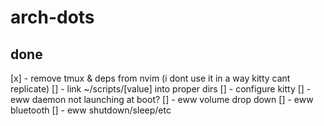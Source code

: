 # arch-dots

## done 
[x] - remove tmux & deps from nvim (i dont use it in a way kitty cant replicate)
[] - link ~/scripts/[value] into proper dirs
[] - configure kitty
[] - eww daemon not launching at boot?
[] - eww volume drop down
[] - eww bluetooth
[] - eww shutdown/sleep/etc